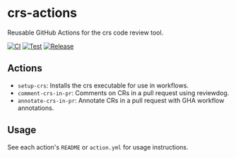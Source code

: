 # crs-actions

Reusable GitHub Actions for the crs code review tool.

[![CI](https://github.com/mbarbin/crs-actions/actions/workflows/ci.yml/badge.svg)](https://github.com/mbarbin/crs-actions/actions/workflows/ci.yml)
[![Test](https://github.com/mbarbin/crs-actions/actions/workflows/test-setup-crs.yml/badge.svg)](https://github.com/mbarbin/crs-actions/actions/workflows/test-setup-crs.yml)
[![Release](https://github.com/mbarbin/crs-actions/actions/workflows/create-release-on-tag.yml/badge.svg)](https://github.com/mbarbin/crs-actions/actions/workflows/create-release-on-tag.yml)

## Actions

- `setup-crs`: Installs the crs executable for use in workflows.
- `comment-crs-in-pr`: Comments on CRs in a pull request using reviewdog.
- `annotate-crs-in-pr`: Annotate CRs in a pull request with GHA workflow annotations.

## Usage

See each action's `README` or `action.yml` for usage instructions.
